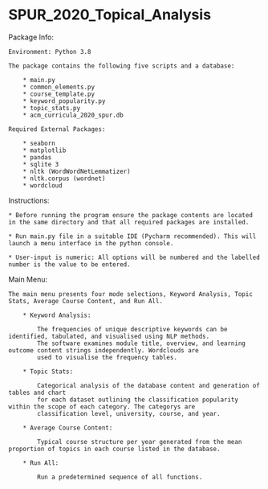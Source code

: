 # SPUR_2020_Topical_Analysis
Package Info:

	Environment: Python 3.8

	The package contains the following five scripts and a database:

		* main.py
		* common_elements.py
		* course_template.py
		* keyword_popularity.py
		* topic_stats.py
		* acm_curricula_2020_spur.db

	Required External Packages:

		* seaborn
		* matplotlib
		* pandas
		* sqlite 3
		* nltk (WordWordNetLemmatizer)
		* nltk.corpus (wordnet)
		* wordcloud
	
Instructions:

	* Before running the program ensure the package contents are located in the same directory and that all required packages are installed.

	* Run main.py file in a suitable IDE (Pycharm recommended). This will launch a menu interface in the python console.
	
	* User-input is numeric: All options will be numbered and the labelled number is the value to be entered.

Main Menu:
	
    The main menu presents four mode selections, Keyword Analysis, Topic Stats, Average Course Content, and Run All. 
			
        * Keyword Analysis:

            The frequencies of unique descriptive keywords can be identified, tabulated, and visualised using NLP methods. 
            The software examines module title, overview, and learning outcome content strings independently. Wordclouds are
            used to visualise the frequency tables. 
        
        * Topic Stats:

            Categorical analysis of the database content and generation of tables and chart
            for each dataset outlining the classification popularity within the scope of each category. The categorys are 
            classification level, university, course, and year. 
        
        * Average Course Content:
        
            Typical course structure per year generated from the mean proportion of topics in each course listed in the database. 
                
        * Run All:
                
            Run a predetermined sequence of all functions.

